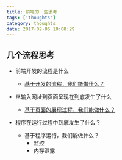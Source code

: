 ```yaml
---
title: 前端的一些思考
tags: ['thoughts']
category: thoughts
date: 2017-02-06 10:08:29
---
```


## 几个流程思考
  - 前端开发的流程是什么
    - [基于开发的流程，我们能做什么？](/2018/02/25/thoughts/基于前端开发流程，我们能做什么/#more) 
    
  - 从输入网址到页面呈现在到底发生了什么
    - [基于页面的展现过程，我们能做什么？](/2018/02/25/skills/从输入URL到浏览器显示页面发生了什么/从输入URL到浏览器显示页面发生了什么/#more)
    
  - 程序在运行过程中到底发生了什么？
    - 基于程序运行，我们能做什么？
        - 监控
        - 内存泄露
